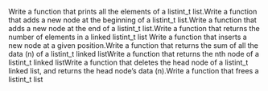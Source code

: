 Write a function that prints all the elements of a listint_t list.Write a function that adds a new node at the beginning of a listint_t list.Write a function that adds a new node at the end of a listint_t list.Write a function that returns the number of elements in a linked listint_t list
Write a function that inserts a new node at a given position.Write a function that returns the sum of all the data (n) of a listint_t linked listWrite a function that returns the nth node of a listint_t linked listWrite a function that deletes the head node of a listint_t linked list, and returns the head node’s data (n).Write a function that frees a listint_t list
